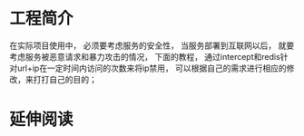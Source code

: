 # 工程简介
在实际项目使用中，
必须要考虑服务的安全性，
当服务部署到互联网以后，
就要考虑服务被恶意请求和暴力攻击的情况，
下面的教程，
通过intercept和redis针对url+ip在一定时间内访问的次数来将ip禁用，
可以根据自己的需求进行相应的修改，来打打自己的目的；
# 延伸阅读

